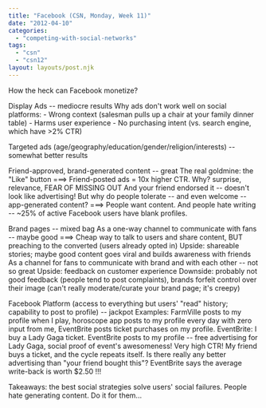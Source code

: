 ```yaml
---
title: "Facebook (CSN, Monday, Week 11)"
date: "2012-04-10"
categories: 
  - "competing-with-social-networks"
tags: 
  - "csn"
  - "csn12"
layout: layouts/post.njk
---
```


How the heck can Facebook monetize?

Display Ads -- mediocre results Why ads don't work well on social platforms: - Wrong context (salesman pulls up a chair at your family dinner table) - Harms user experience - No purchasing intent (vs. search engine, which have >2% CTR)

Targeted ads (age/geography/education/gender/religion/interests) -- somewhat better results

Friend-approved, brand-generated content -- great The real goldmine: the "Like" button ===> Friend-posted ads = 10x higher CTR. Why? surprise, relevance, FEAR OF MISSING OUT And your friend endorsed it -- doesn't look like advertising! But why do people tolerate -- and even welcome -- app-generated content? ===> People want content. And people hate writing -- ~25% of active Facebook users have blank profiles.

Brand pages -- mixed bag As a one-way channel to communicate with fans -- maybe good ===> Cheap way to talk to users and share content, BUT preaching to the converted (users already opted in) Upside: shareable stories; maybe good content goes viral and builds awareness with friends As a channel for fans to communicate with brand and with each other -- not so great Upside: feedback on customer experience Downside: probably not good feedback (people tend to post complaints), brands forfeit control over their image (can't really moderate/curate your brand page; it's creepy)

Facebook Platform (access to everything but users' "read" history; capability to post to profile) -- jackpot Examples: FarmVille posts to my profile when I play, horoscope app posts to my profile every day with zero input from me, EventBrite posts ticket purchases on my profile. EventBrite: I buy a Lady Gaga ticket. EventBrite posts to my profile -- free advertising for Lady Gaga, social proof of event's awesomeness! Very high CTR! My friend buys a ticket, and the cycle repeats itself. Is there really any better advertising than "your friend bought this"? EventBrite says the average write-back is worth $2.50 !!!

Takeaways: the best social strategies solve users' social failures. People hate generating content. Do it for them...
